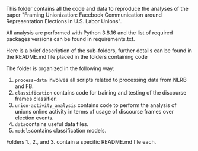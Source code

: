 This folder contains all the code and data to reproduce the analyses of the paper "Framing Unionization: Facebook Communication around Representation Elections in U.S. Labor Unions".

All analysis are performed with Python 3.8.16 and the list of required packages versions can be found in requirements.txt.

Here is a brief description of the sub-folders, further details can be found in the README.md file placed in the folders containing code

The folder is organized in the following way:
1. ``process-data`` involves all scripts related to processing data from NLRB and FB.
2. ``classification`` contains code for training and testing of the discourse frames classifier.
3. ``union-activity_analysis`` contains code to perform the analysis of unions online activity in terms of usage of discourse frames over election events.
4. ``data``contains useful data files.
5. ``models``contains classification models.

Folders 1., 2., and 3. contain a specific README.md file each.
